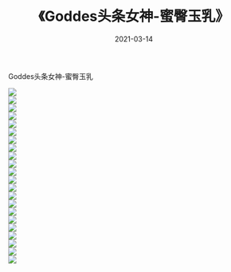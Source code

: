 ﻿---
layout: post
title:  《Goddes头条女神-蜜臀玉乳》
date:   2021-03-14
img: http://img.660000.xyz/Sharelink/网络美图/2021/Goddes头条女神-蜜臀玉乳/000.jpg
categories: [美女, 清纯, 唯美]
---

Goddes头条女神-蜜臀玉乳

  ![](http://img.660000.xyz/Sharelink/网络美图/2021/Goddes头条女神-蜜臀玉乳/001.jpg) <br> ![](http://img.660000.xyz/Sharelink/网络美图/2021/Goddes头条女神-蜜臀玉乳/002.jpg) <br> ![](http://img.660000.xyz/Sharelink/网络美图/2021/Goddes头条女神-蜜臀玉乳/003.jpg) <br> ![](http://img.660000.xyz/Sharelink/网络美图/2021/Goddes头条女神-蜜臀玉乳/004.jpg) <br> ![](http://img.660000.xyz/Sharelink/网络美图/2021/Goddes头条女神-蜜臀玉乳/005.jpg) <br> ![](http://img.660000.xyz/Sharelink/网络美图/2021/Goddes头条女神-蜜臀玉乳/006.jpg) <br> ![](http://img.660000.xyz/Sharelink/网络美图/2021/Goddes头条女神-蜜臀玉乳/007.jpg) <br> ![](http://img.660000.xyz/Sharelink/网络美图/2021/Goddes头条女神-蜜臀玉乳/008.jpg) <br> ![](http://img.660000.xyz/Sharelink/网络美图/2021/Goddes头条女神-蜜臀玉乳/009.jpg) <br> ![](http://img.660000.xyz/Sharelink/网络美图/2021/Goddes头条女神-蜜臀玉乳/010.jpg) <br> ![](http://img.660000.xyz/Sharelink/网络美图/2021/Goddes头条女神-蜜臀玉乳/011.jpg) <br> ![](http://img.660000.xyz/Sharelink/网络美图/2021/Goddes头条女神-蜜臀玉乳/012.jpg) <br> ![](http://img.660000.xyz/Sharelink/网络美图/2021/Goddes头条女神-蜜臀玉乳/013.jpg) <br> ![](http://img.660000.xyz/Sharelink/网络美图/2021/Goddes头条女神-蜜臀玉乳/014.jpg) <br> ![](http://img.660000.xyz/Sharelink/网络美图/2021/Goddes头条女神-蜜臀玉乳/015.jpg) <br> ![](http://img.660000.xyz/Sharelink/网络美图/2021/Goddes头条女神-蜜臀玉乳/016.jpg) <br> ![](http://img.660000.xyz/Sharelink/网络美图/2021/Goddes头条女神-蜜臀玉乳/017.jpg) <br> ![](http://img.660000.xyz/Sharelink/网络美图/2021/Goddes头条女神-蜜臀玉乳/018.jpg) <br> ![](http://img.660000.xyz/Sharelink/网络美图/2021/Goddes头条女神-蜜臀玉乳/019.jpg) <br> ![](http://img.660000.xyz/Sharelink/网络美图/2021/Goddes头条女神-蜜臀玉乳/020.jpg) <br> ![](http://img.660000.xyz/Sharelink/网络美图/2021/Goddes头条女神-蜜臀玉乳/021.jpg) <br> ![](http://img.660000.xyz/Sharelink/网络美图/2021/Goddes头条女神-蜜臀玉乳/022.jpg) <br>